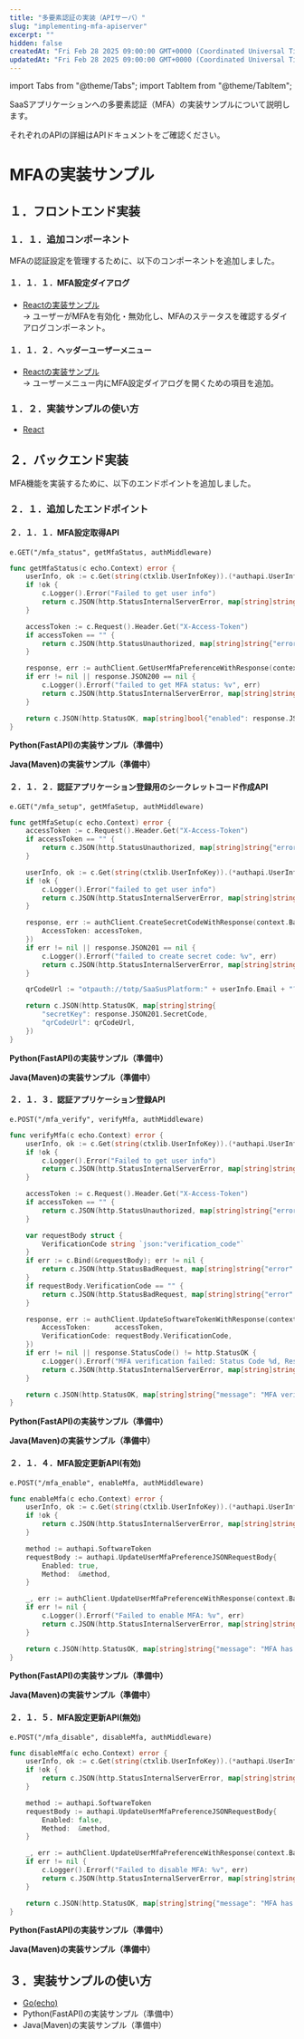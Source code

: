 ```yaml
---
title: "多要素認証の実装（APIサーバ）"
slug: "implementing-mfa-apiserver"
excerpt: ""
hidden: false
createdAt: "Fri Feb 28 2025 09:00:00 GMT+0000 (Coordinated Universal Time)"
updatedAt: "Fri Feb 28 2025 09:00:00 GMT+0000 (Coordinated Universal Time)"
---
```


import Tabs from "@theme/Tabs";
import TabItem from "@theme/TabItem";

SaaSアプリケーションへの多要素認証（MFA）の実装サンプルについて説明します。

それぞれのAPIの詳細はAPIドキュメントをご確認ください。

# **MFAの実装サンプル**

## **１．フロントエンド実装**

### **１．１．追加コンポーネント**

MFAの認証設定を管理するために、以下のコンポーネントを追加しました。

#### **１．１．１．MFA設定ダイアログ**
- [Reactの実装サンプル](https://github.com/saasus-platform/implementation-sample-front-react/blob/main/src/components/dialogs/UserMfaSettingDialog.tsx)  
  → ユーザーがMFAを有効化・無効化し、MFAのステータスを確認するダイアログコンポーネント。

#### **１．１．２．ヘッダーユーザーメニュー** 
- [Reactの実装サンプル](https://github.com/saasus-platform/implementation-sample-front-react/blob/main/src/components/header/HeaderUserbox.tsx)  
  → ユーザーメニュー内にMFA設定ダイアログを開くための項目を追加。

### １．２．実装サンプルの使い方

- <a href="https://github.com/saasus-platform/implementation-sample-front-react/blob/main/README.md" target="_blank">React</a>

## **２．バックエンド実装**

MFA機能を実装するために、以下のエンドポイントを追加しました。

### **２．１．追加したエンドポイント**

#### **２．１．１．MFA設定取得API**

<Tabs>
<TabItem value="go" label="Go" default>

`e.GET("/mfa_status", getMfaStatus, authMiddleware)`

```go
func getMfaStatus(c echo.Context) error {
	userInfo, ok := c.Get(string(ctxlib.UserInfoKey)).(*authapi.UserInfo)
	if !ok {
		c.Logger().Error("Failed to get user info")
		return c.JSON(http.StatusInternalServerError, map[string]string{"error": "Failed to retrieve user information"})
	}

	accessToken := c.Request().Header.Get("X-Access-Token")
	if accessToken == "" {
		return c.JSON(http.StatusUnauthorized, map[string]string{"error": "Access token is missing"})
	}

	response, err := authClient.GetUserMfaPreferenceWithResponse(context.Background(), userInfo.Id)
	if err != nil || response.JSON200 == nil {
		c.Logger().Errorf("failed to get MFA status: %v", err)
		return c.JSON(http.StatusInternalServerError, map[string]string{"error": "Failed to retrieve MFA status"})
	}

	return c.JSON(http.StatusOK, map[string]bool{"enabled": response.JSON200.Enabled})
}
```

</TabItem>
<TabItem value="python" label="Python">

**Python(FastAPI)の実装サンプル（準備中）**

</TabItem>
<TabItem value="java" label="Java">

**Java(Maven)の実装サンプル（準備中）**

</TabItem>
</Tabs>

#### **２．１．２．認証アプリケーション登録用のシークレットコード作成API**

<Tabs>
<TabItem value="go" label="Go" default>

`e.GET("/mfa_setup", getMfaSetup, authMiddleware)`

```go
func getMfaSetup(c echo.Context) error {
	accessToken := c.Request().Header.Get("X-Access-Token")
	if accessToken == "" {
		return c.JSON(http.StatusUnauthorized, map[string]string{"error": "Access token is missing"})
	}

	userInfo, ok := c.Get(string(ctxlib.UserInfoKey)).(*authapi.UserInfo)
	if !ok {
		c.Logger().Error("failed to get user info")
		return c.JSON(http.StatusInternalServerError, map[string]string{"error": "Failed to retrieve user information"})
	}

	response, err := authClient.CreateSecretCodeWithResponse(context.Background(), userInfo.Id, authapi.CreateSecretCodeJSONRequestBody{
		AccessToken: accessToken,
	})
	if err != nil || response.JSON201 == nil {
		c.Logger().Errorf("failed to create secret code: %v", err)
		return c.JSON(http.StatusInternalServerError, map[string]string{"error": "Failed to generate QR code"})
	}

	qrCodeUrl := "otpauth://totp/SaaSusPlatform:" + userInfo.Email + "?secret=" + response.JSON201.SecretCode + "&issuer=SaaSusPlatform"

	return c.JSON(http.StatusOK, map[string]string{
		"secretKey": response.JSON201.SecretCode,
		"qrCodeUrl": qrCodeUrl,
	})
}
```

</TabItem>
<TabItem value="python" label="Python">

**Python(FastAPI)の実装サンプル（準備中）**

</TabItem>
<TabItem value="java" label="Java">

**Java(Maven)の実装サンプル（準備中）**

</TabItem>
</Tabs>

#### **２．１．３．認証アプリケーション登録API**

<Tabs>
<TabItem value="go" label="Go" default>

`e.POST("/mfa_verify", verifyMfa, authMiddleware)`

```go
func verifyMfa(c echo.Context) error {
	userInfo, ok := c.Get(string(ctxlib.UserInfoKey)).(*authapi.UserInfo)
	if !ok {
		c.Logger().Error("Failed to get user info")
		return c.JSON(http.StatusInternalServerError, map[string]string{"error": "Failed to retrieve user information"})
	}

	accessToken := c.Request().Header.Get("X-Access-Token")
	if accessToken == "" {
		return c.JSON(http.StatusUnauthorized, map[string]string{"error": "Access token is missing"})
	}

	var requestBody struct {
		VerificationCode string `json:"verification_code"`
	}
	if err := c.Bind(&requestBody); err != nil {
		return c.JSON(http.StatusBadRequest, map[string]string{"error": "Invalid request: malformed JSON or incorrect parameters"})
	}
	if requestBody.VerificationCode == "" {
		return c.JSON(http.StatusBadRequest, map[string]string{"error": "Verification code is required"})
	}

	response, err := authClient.UpdateSoftwareTokenWithResponse(context.Background(), userInfo.Id, authapi.UpdateSoftwareTokenJSONRequestBody{
		AccessToken:      accessToken,
		VerificationCode: requestBody.VerificationCode,
	})
	if err != nil || response.StatusCode() != http.StatusOK {
		c.Logger().Errorf("MFA verification failed: Status Code %d, Response %s", response.StatusCode(), string(response.Body))
		return c.JSON(http.StatusInternalServerError, map[string]string{"error": "MFA verification failed"})
	}

	return c.JSON(http.StatusOK, map[string]string{"message": "MFA verification successful"})
}
```

</TabItem>
<TabItem value="python" label="Python">

**Python(FastAPI)の実装サンプル（準備中）**

</TabItem>
<TabItem value="java" label="Java">

**Java(Maven)の実装サンプル（準備中）**

</TabItem>
</Tabs>

#### **２．１．４．MFA設定更新API(有効)**

<Tabs>
<TabItem value="go" label="Go" default>

`e.POST("/mfa_enable", enableMfa, authMiddleware)`

```go
func enableMfa(c echo.Context) error {
	userInfo, ok := c.Get(string(ctxlib.UserInfoKey)).(*authapi.UserInfo)
	if !ok {
		return c.JSON(http.StatusInternalServerError, map[string]string{"error": "Failed to retrieve user information"})
	}

	method := authapi.SoftwareToken
	requestBody := authapi.UpdateUserMfaPreferenceJSONRequestBody{
		Enabled: true,
		Method:  &method,
	}

	_, err := authClient.UpdateUserMfaPreferenceWithResponse(context.Background(), userInfo.Id, requestBody)
	if err != nil {
		c.Logger().Errorf("Failed to enable MFA: %v", err)
		return c.JSON(http.StatusInternalServerError, map[string]string{"error": "Failed to enable MFA"})
	}

	return c.JSON(http.StatusOK, map[string]string{"message": "MFA has been enabled"})
}
```

</TabItem>
<TabItem value="python" label="Python">

**Python(FastAPI)の実装サンプル（準備中）**

</TabItem>
<TabItem value="java" label="Java">

**Java(Maven)の実装サンプル（準備中）**

</TabItem>
</Tabs>

#### **２．１．５．MFA設定更新API(無効)**

<Tabs>
<TabItem value="go" label="Go" default>

`e.POST("/mfa_disable", disableMfa, authMiddleware)`

```go
func disableMfa(c echo.Context) error {
	userInfo, ok := c.Get(string(ctxlib.UserInfoKey)).(*authapi.UserInfo)
	if !ok {
		return c.JSON(http.StatusInternalServerError, map[string]string{"error": "Failed to retrieve user information"})
	}

	method := authapi.SoftwareToken
	requestBody := authapi.UpdateUserMfaPreferenceJSONRequestBody{
		Enabled: false,
		Method:  &method,
	}

	_, err := authClient.UpdateUserMfaPreferenceWithResponse(context.Background(), userInfo.Id, requestBody)
	if err != nil {
		c.Logger().Errorf("Failed to disable MFA: %v", err)
		return c.JSON(http.StatusInternalServerError, map[string]string{"error": "Failed to disable MFA"})
	}

	return c.JSON(http.StatusOK, map[string]string{"message": "MFA has been disabled"})
}
```

</TabItem>
<TabItem value="python" label="Python">

**Python(FastAPI)の実装サンプル（準備中）**

</TabItem>
<TabItem value="java" label="Java">

**Java(Maven)の実装サンプル（準備中）**

</TabItem>
</Tabs>

## **３．実装サンプルの使い方**

- [Go(echo)](https://github.com/saasus-platform/implementation-sample-api-go/blob/main/README.md)
- Python(FastAPI)の実装サンプル（準備中）
- Java(Maven)の実装サンプル（準備中）

